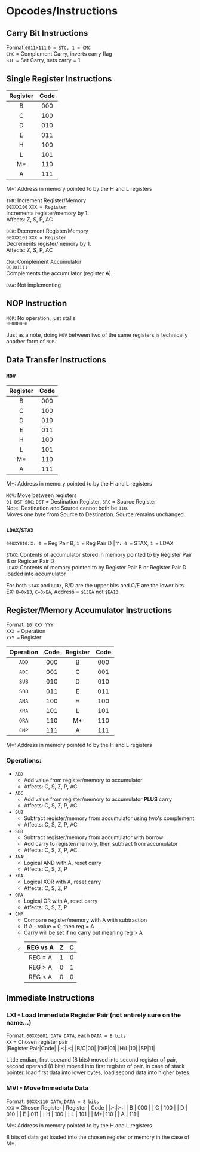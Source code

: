 # Opcodes/Instructions

## Carry Bit Instructions

Format:`0011X111`
`0 = STC, 1 = CMC` \
`CMC` = Complement Carry, inverts carry flag \
`STC` = Set Carry, sets carry = 1

## Single Register Instructions

| Register | Code |
|:-:|:-:|
| B | 000 |
| C | 100 |
| D | 010 |
| E | 011 |
| H | 100 |
| L | 101 |
| M*| 110 |
| A | 111 |

M\*: Address in memory pointed to by the H and L registers

`INR`: Increment Register/Memory \
`00XXX100` `XXX = Register` \
Increments register/memory by 1. \
Affects: Z, S, P, AC

`DCR`: Decrement Register/Memory \
`00XXX101` `XXX = Register` \
Decrements register/memory by 1. \
Affects: Z, S, P, AC

`CMA`: Complement Accumulator \
`00101111` \
Complements the accumulator (register A).

`DAA`: Not implementing

## NOP Instruction

`NOP`: No operation, just stalls \
`00000000` 

Just as a note, doing `MOV` between two of the same registers is technically another form of `NOP`.

## Data Transfer Instructions

### `MOV`

| Register | Code |
|:-:|:-:|
| B | 000 |
| C | 100 |
| D | 010 |
| E | 011 |
| H | 100 |
| L | 101 |
| M*| 110 |
| A | 111 |

M\*: Address in memory pointed to by the H and L registers

`MOV`: Move between registers \
`01 DST SRC`: `DST` = Destination Register, `SRC` = Source Register \
Note: Destination and Source cannot both be `110`. \
Moves one byte from Source to Destination. Source remains unchanged.

### `LDAX`/`STAX`

`000XY010`: `X: 0 =` Reg Pair B, `1 =` Reg Pair D | `Y: 0 =` STAX, `1 =` LDAX

`STAX`: Contents of accumulator stored in memory pointed to by Register Pair B or Register Pair D \
`LDAX`: Contents of memory pointed to by Register Pair B or Register Pair D loaded into accumulator

For both `STAX` and `LDAX`, B/D are the upper bits and C/E are the lower bits. EX: `B=0x13`, `C=0xEA`, Address = `$13EA` not `$EA13`.

## Register/Memory Accumulator Instructions

Format: `10 XXX YYY` \
`XXX =` Operation \
`YYY =` Register

| Operation | Code | Register | Code |
|:-:|:-:|:-:|:-:|
|`ADD`| 000 | B  | 000 |
|`ADC`| 001 | C  | 001 |
|`SUB`| 010 | D  | 010 |
|`SBB`| 011 | E  | 011 |
|`ANA`| 100 | H  | 100 |
|`XRA`| 101 | L  | 101 |
|`ORA`| 110 | M* | 110 |
|`CMP`| 111 | A  | 111 |

M\*: Address in memory pointed to by the H and L registers

### Operations:
- `ADD`
  - Add value from register/memory to accumulator
  - Affects: C, S, Z, P, AC
- `ADC`
  - Add value from register/memory to accumulator **PLUS** carry
  - Affects: C, S, Z, P, AC
- `SUB`
  - Subtract register/memory from accumulator using two's complement
  - Affects: C, S, Z, P, AC
- `SBB`
  - Subtract register/memory from accumulator with borrow
  - Add carry to register/memory, then subtract from accumulator
  - Affects: C, S, Z, P, AC
- `ANA`:
  - Logical AND with A, reset carry
  - Affects: C, S, Z, P
- `XRA`
  - Logical XOR with A, reset carry
  - Affects: C, S, Z, P
- `ORA`
  - Logical OR with A, reset carry
  - Affects: C, S, Z, P
- `CMP`
  - Compare register/memory with A with subtraction
  - If A - value = 0, then reg = A
  - Carry will be set if no carry out meaning reg > A
  -  | REG vs A | Z | C | 
     |:-:|:-:|:-:|
     | REG = A | 1 | 0 |
     | REG > A | 0 | 1 |
     | REG < A | 0 | 0 |

## Immediate Instructions

### LXI - Load Immediate Register Pair (not entirely sure on the name...)

Format: `00XX0001 DATA DATA`, each `DATA = 8 bits` \
`XX` = Chosen register pair \
|Register Pair|Code|
|:-:|:-:|
|B/C|00|
|D/E|01|
|H/L|10|
|SP|11|

Little endian, first operand (8 bits) moved into second register of pair, second operand (8 bits) moved into first register of pair. In case of stack pointer, load first data into lower bytes, load second data into higher bytes.

### MVI - Move Immediate Data

Format: `00XXX110 DATA`, `DATA = 8 bits` \
`XXX` = Chosen Register 
| Register | Code |
|:-:|:-:|
| B | 000 |
| C | 100 |
| D | 010 |
| E | 011 |
| H | 100 |
| L | 101 |
| M*| 110 |
| A | 111 |

M\*: Address in memory pointed to by the H and L registers

8 bits of data get loaded into the chosen register or memory in the case of M*.